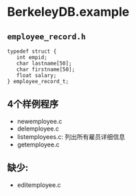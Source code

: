 # BerkeleyDB.example

## `employee_record.h`
```
typedef struct {
   int empid;
   char lastname[50];
   char firstname[50];
   float salary;
} employee_record_t;
```

## 4个样例程序
- newemployee.c
- delemployee.c
- listemployees.c: 列出所有雇员详细信息
- getemployee.c

## 缺少:
- editemployee.c
